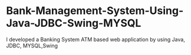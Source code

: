 # Bank-Management-System-Using-Java-JDBC-Swing-MYSQL
I developed a Banking System ATM based web application by using Java, JDBC, MYSQL,Swing
